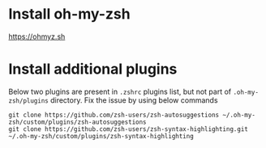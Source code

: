# Install oh-my-zsh

https://ohmyz.sh

# Install additional plugins

Below two plugins are present in `.zshrc` plugins list, but not part of `.oh-my-zsh/plugins` directory.
Fix the issue by using below commands

```
git clone https://github.com/zsh-users/zsh-autosuggestions ~/.oh-my-zsh/custom/plugins/zsh-autosuggestions
git clone https://github.com/zsh-users/zsh-syntax-highlighting.git ~/.oh-my-zsh/custom/plugins/zsh-syntax-highlighting
```
